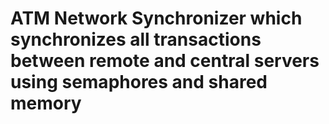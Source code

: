 # ATM Network Synchronizer which synchronizes all transactions between remote and central servers using semaphores and shared memory
